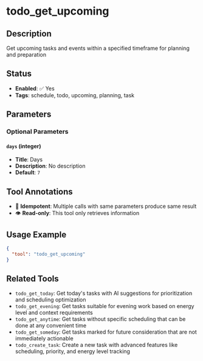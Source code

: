 # todo_get_upcoming

## Description
Get upcoming tasks and events within a specified timeframe for planning and preparation

## Status
- **Enabled**: ✅ Yes
- **Tags**: schedule, todo, upcoming, planning, task

## Parameters

### Optional Parameters

#### `days` (integer)
- **Title**: Days
- **Description**: No description
- **Default**: `7`

## Tool Annotations

- 🔄 **Idempotent**: Multiple calls with same parameters produce same result
- 👁️ **Read-only**: This tool only retrieves information

## Usage Example

```json
{
  "tool": "todo_get_upcoming"
}
```

## Related Tools

- `todo_get_today`: Get today's tasks with AI suggestions for prioritization and scheduling optimization
- `todo_get_evening`: Get tasks suitable for evening work based on energy level and context requirements
- `todo_get_anytime`: Get tasks without specific scheduling that can be done at any convenient time
- `todo_get_someday`: Get tasks marked for future consideration that are not immediately actionable
- `todo_create_task`: Create a new task with advanced features like scheduling, priority, and energy level tracking

